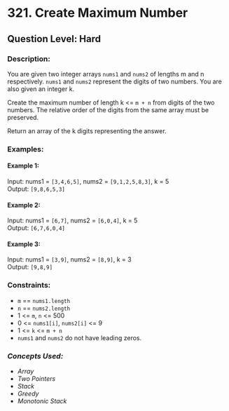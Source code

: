 # 321. Create Maximum Number
## Question Level: Hard
### Description:
You are given two integer arrays `nums1` and `nums2` of lengths m and n respectively. `nums1` and `nums2` represent the digits of two numbers. You are also given an integer k.

Create the maximum number of length k <= `m + n` from digits of the two numbers. The relative order of the digits from the same array must be preserved.

Return an array of the k digits representing the answer.

### Examples:
#### Example 1:

Input: nums1 = `[3,4,6,5]`, nums2 = `[9,1,2,5,8,3]`, k = 5  
Output: `[9,8,6,5,3]`
#### Example 2:

Input: nums1 = `[6,7]`, nums2 = `[6,0,4]`, k = 5  
Output: `[6,7,6,0,4]`
#### Example 3:

Input: nums1 = `[3,9]`, nums2 = `[8,9]`, k = 3  
Output: `[9,8,9]`

### Constraints:

- `m` == `nums1.length`
- `n` == `nums2.length`
- 1 <= `m`, `n` <= 500
- 0 <= `nums1[i]`, `nums2[i]` <= 9
- 1 <= `k` <= `m + n`
- `nums1` and `nums2` do not have leading zeros.

### <i>Concepts Used:
- Array
- Two Pointers
- Stack
- Greedy
- Monotonic Stack</i>